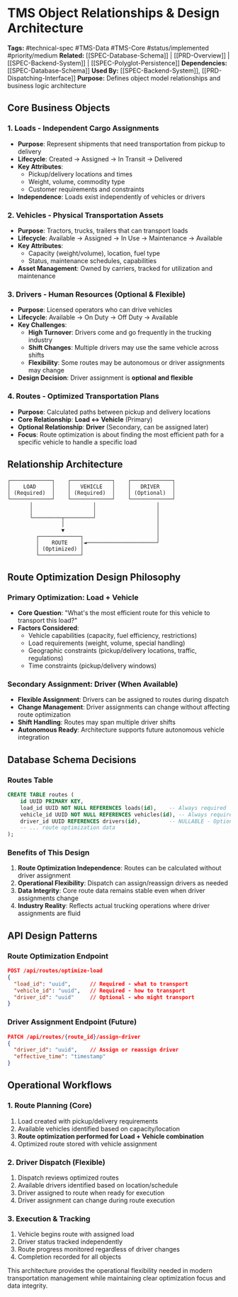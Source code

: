 # TMS Object Relationships & Design Architecture

**Tags:** #technical-spec #TMS-Data #TMS-Core #status/implemented #priority/medium
**Related:** [[SPEC-Database-Schema]] | [[PRD-Overview]] | [[SPEC-Backend-System]] | [[SPEC-Polyglot-Persistence]]
**Dependencies:** [[SPEC-Database-Schema]]
**Used By:** [[SPEC-Backend-System]], [[PRD-Dispatching-Interface]]
**Purpose:** Defines object model relationships and business logic architecture

## Core Business Objects

### 1. **Loads** - Independent Cargo Assignments
- **Purpose**: Represent shipments that need transportation from pickup to delivery
- **Lifecycle**: Created → Assigned → In Transit → Delivered
- **Key Attributes**: 
  - Pickup/delivery locations and times
  - Weight, volume, commodity type
  - Customer requirements and constraints
- **Independence**: Loads exist independently of vehicles or drivers

### 2. **Vehicles** - Physical Transportation Assets
- **Purpose**: Tractors, trucks, trailers that can transport loads
- **Lifecycle**: Available → Assigned → In Use → Maintenance → Available
- **Key Attributes**:
  - Capacity (weight/volume), location, fuel type
  - Status, maintenance schedules, capabilities
- **Asset Management**: Owned by carriers, tracked for utilization and maintenance

### 3. **Drivers** - Human Resources (Optional & Flexible)
- **Purpose**: Licensed operators who can drive vehicles
- **Lifecycle**: Available → On Duty → Off Duty → Available
- **Key Challenges**:
  - **High Turnover**: Drivers come and go frequently in the trucking industry
  - **Shift Changes**: Multiple drivers may use the same vehicle across shifts
  - **Flexibility**: Some routes may be autonomous or driver assignments may change
- **Design Decision**: Driver assignment is **optional and flexible**

### 4. **Routes** - Optimized Transportation Plans
- **Purpose**: Calculated paths between pickup and delivery locations
- **Core Relationship**: **Load ↔ Vehicle** (Primary)
- **Optional Relationship**: **Driver** (Secondary, can be assigned later)
- **Focus**: Route optimization is about finding the most efficient path for a specific vehicle to handle a specific load

## Relationship Architecture

```
┌─────────────┐    ┌─────────────┐    ┌─────────────┐
│    LOAD     │    │   VEHICLE   │    │   DRIVER    │
│ (Required)  │    │ (Required)  │    │ (Optional)  │
└─────────────┘    └─────────────┘    └─────────────┘
       │                   │                   │
       │                   │                   │
       └─────────┬─────────┘                   │
                 │                             │
                 ▼                             │
         ┌─────────────┐                       │
         │    ROUTE    │◄──────────────────────┘
         │ (Optimized) │
         └─────────────┘
```

## Route Optimization Design Philosophy

### Primary Optimization: Load + Vehicle
- **Core Question**: "What's the most efficient route for this vehicle to transport this load?"
- **Factors Considered**:
  - Vehicle capabilities (capacity, fuel efficiency, restrictions)
  - Load requirements (weight, volume, special handling)
  - Geographic constraints (pickup/delivery locations, traffic, regulations)
  - Time constraints (pickup/delivery windows)

### Secondary Assignment: Driver (When Available)
- **Flexible Assignment**: Drivers can be assigned to routes during dispatch
- **Change Management**: Driver assignments can change without affecting route optimization
- **Shift Handling**: Routes may span multiple driver shifts
- **Autonomous Ready**: Architecture supports future autonomous vehicle integration

## Database Schema Decisions

### Routes Table
```sql
CREATE TABLE routes (
    id UUID PRIMARY KEY,
    load_id UUID NOT NULL REFERENCES loads(id),    -- Always required
    vehicle_id UUID NOT NULL REFERENCES vehicles(id), -- Always required  
    driver_id UUID REFERENCES drivers(id),         -- NULLABLE - Optional assignment
    -- ... route optimization data
);
```

### Benefits of This Design
1. **Route Optimization Independence**: Routes can be calculated without driver assignment
2. **Operational Flexibility**: Dispatch can assign/reassign drivers as needed
3. **Data Integrity**: Core route data remains stable even when driver assignments change
4. **Industry Reality**: Reflects actual trucking operations where driver assignments are fluid

## API Design Patterns

### Route Optimization Endpoint
```json
POST /api/routes/optimize-load
{
  "load_id": "uuid",      // Required - what to transport
  "vehicle_id": "uuid",   // Required - how to transport
  "driver_id": "uuid"     // Optional - who might transport
}
```

### Driver Assignment Endpoint (Future)
```json
PATCH /api/routes/{route_id}/assign-driver
{
  "driver_id": "uuid",    // Assign or reassign driver
  "effective_time": "timestamp"
}
```

## Operational Workflows

### 1. Route Planning (Core)
1. Load created with pickup/delivery requirements
2. Available vehicles identified based on capacity/location
3. **Route optimization performed for Load + Vehicle combination**
4. Optimized route stored with vehicle assignment

### 2. Driver Dispatch (Flexible)
1. Dispatch reviews optimized routes
2. Available drivers identified based on location/schedule
3. Driver assigned to route when ready for execution
4. Driver assignment can change during route execution

### 3. Execution & Tracking
1. Vehicle begins route with assigned load
2. Driver status tracked independently
3. Route progress monitored regardless of driver changes
4. Completion recorded for all objects

This architecture provides the operational flexibility needed in modern transportation management while maintaining clear optimization focus and data integrity.

